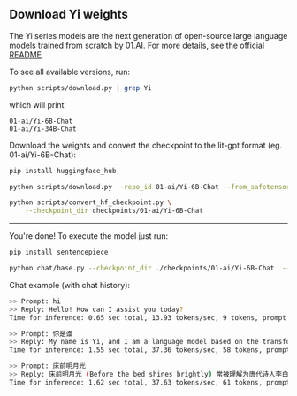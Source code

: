 ## Download Yi weights

The Yi series models are the next generation of open-source large language models trained from scratch by 01.AI. For more details, see the official [README](https://github.com/01-ai/Yi).

To see all available versions, run:

```bash
python scripts/download.py | grep Yi
```

which will print

```text
01-ai/Yi-6B-Chat
01-ai/Yi-34B-Chat
```

Download the weights and convert the checkpoint to the lit-gpt format (eg. 01-ai/Yi-6B-Chat):

```bash
pip install huggingface_hub

python scripts/download.py --repo_id 01-ai/Yi-6B-Chat --from_safetensors=True

python scripts/convert_hf_checkpoint.py \
    --checkpoint_dir checkpoints/01-ai/Yi-6B-Chat
```

-----

You're done! To execute the model just run:

```bash
pip install sentencepiece

python chat/base.py --checkpoint_dir ./checkpoints/01-ai/Yi-6B-Chat  --precision "bf16-true"
```

Chat example (with chat history):

```bash
>> Prompt: hi
>> Reply: Hello! How can I assist you today?
Time for inference: 0.65 sec total, 13.93 tokens/sec, 9 tokens, prompt length 10

>> Prompt: 你是谁
>> Reply: My name is Yi, and I am a language model based on the transformers architecture developed by 01.AI. My purpose is to be a helpful resource for you, capable of answering questions and offering insightful information across a wide range of topics. How may I help you?
Time for inference: 1.55 sec total, 37.36 tokens/sec, 58 tokens, prompt length 32

>> Prompt: 床前明月光
>> Reply: 床前明月光 (Before the bed shines brightly) 常被理解为唐代诗人李白《静夜思》中的名句，表达了诗人夜晚独处时，看到窗户前洒满月光而产生的思乡之情。这句诗经常被用作中国人思念家乡或亲人时的表达方式。
Time for inference: 1.62 sec total, 37.63 tokens/sec, 61 tokens, prompt length 105
```
